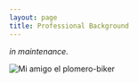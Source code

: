 ```yaml
---
layout: page
title: Professional Background
---
```


*in maintenance.*

![Mi amigo el plomero-biker]("./assets/img/LuisGabriel.PNG")